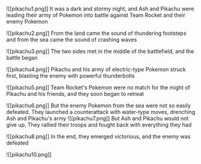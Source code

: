 ![[pikachu1.png]]
It was a dark and stormy night, and Ash and Pikachu were leading their army of Pokemon into battle against Team Rocket and their enemy Pokemon

![[pikachu2.png]]
From the land came the sound of thundering footsteps and from the sea came the sound of crashing waves

![[pikachu3.png]]
The two sides met in the middle of the battlefield, and the battle began

![[pikachu4.png]]
Pikachu and his army of electric-type Pokemon struck first, blasting the enemy with powerful thunderbolts

![[pikachu5.png]]
Team Rocket's Pokemon were no match for the might of Pikachu and his friends, and they soon began to retreat

![[pikachu6.png]]
But the enemy Pokemon from the sea were not so easily defeated. They launched a counterattack with water-type moves, drenching Ash and Pikachu's army
![[pikachu7.png]]
But Ash and Pikachu would not give up. They rallied their troops and fought back with everything they had

![[pikachu8.png]]
In the end, they emerged victorious, and the enemy was defeated

![[pikachu10.png]]